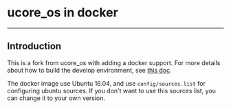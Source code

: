 # ucore_os in docker

---

## Introduction

This is a fork from ucore_os with adding a docker support. For more details about how to build the develop environment, see [this doc](./docs/README.md).

The docker image use Ubuntu 16.04, and use `config/sources.list` for configuring ubuntu sources. If you don't want  to use this sources list, you can change it to your own version.
